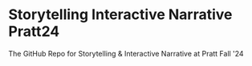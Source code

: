 # Storytelling Interactive Narrative Pratt24
 The GitHub Repo for Storytelling & Interactive Narrative at Pratt Fall '24
